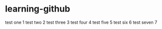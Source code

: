 # learning-github

test one 1
test two 2
test three 3
test four 4
test five 5
test six 6
test seven 7
